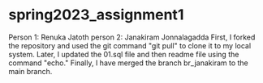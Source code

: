 # spring2023_assignment1

Person 1: Renuka Jatoth
person 2: Janakiram Jonnalagadda
First, I forked the repository and used the git command "git pull" to clone it to my local system. Later, I updated the 01.sql file and then readme file using the command "echo." Finally, I have merged the branch br_janakiram to the main branch.